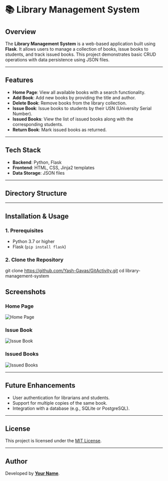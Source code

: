 # 📚 Library Management System

## Overview
The **Library Management System** is a web-based application built using **Flask**. It allows users to manage a collection of books, issue books to students, and track issued books. This project demonstrates basic CRUD operations with data persistence using JSON files.

---

## Features
- **Home Page**: View all available books with a search functionality.
- **Add Book**: Add new books by providing the title and author.
- **Delete Book**: Remove books from the library collection.
- **Issue Book**: Issue books to students by their USN (University Serial Number).
- **Issued Books**: View the list of issued books along with the corresponding students.
- **Return Book**: Mark issued books as returned.

---

## Tech Stack
- **Backend**: Python, Flask
- **Frontend**: HTML, CSS, Jinja2 templates
- **Data Storage**: JSON files

---

## Directory Structure

---

## Installation & Usage

### 1. Prerequisites
- Python 3.7 or higher
- Flask (`pip install flask`)

### 2. Clone the Repository
git clone https://github.com/Yash-Gavas/GitActivity.git
cd library-management-system

## Screenshots

### Home Page
![Home Page](screenshots/home-page.png)

### Issue Book
![Issue Book](screenshots/issue-book.png)

### Issued Books
![Issued Books](screenshots/issued-books.png)

---

## Future Enhancements
- User authentication for librarians and students.
- Support for multiple copies of the same book.
- Integration with a database (e.g., SQLite or PostgreSQL).

---

## License
This project is licensed under the [MIT License](LICENSE).

---

## Author
Developed by **[Your Name](https://github.com/yourusername)**.

